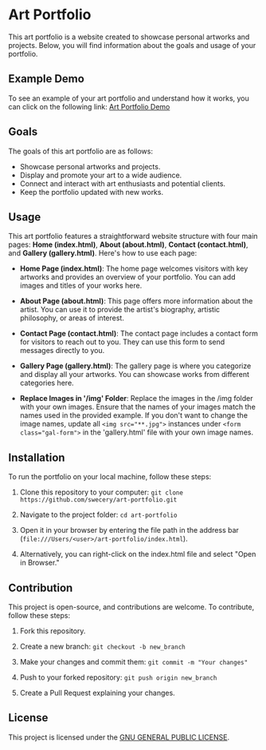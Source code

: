 # Art Portfolio

This art portfolio is a website created to showcase personal artworks and projects. Below, you will find information about the goals and usage of your portfolio.

## Example Demo
To see an example of your art portfolio and understand how it works, you can click on the following link:
[Art Portfolio Demo](https://swecery.github.io)

## Goals
The goals of this art portfolio are as follows:
- Showcase personal artworks and projects.
- Display and promote your art to a wide audience.
- Connect and interact with art enthusiasts and potential clients.
- Keep the portfolio updated with new works.

## Usage
This art portfolio features a straightforward website structure with four main pages: **Home (index.html)**, **About (about.html)**, **Contact (contact.html)**, and **Gallery (gallery.html)**. Here's how to use each page:

- **Home Page (index.html)**: The home page welcomes visitors with key artworks and provides an overview of your portfolio. You can add images and titles of your works here.

- **About Page (about.html)**: This page offers more information about the artist. You can use it to provide the artist's biography, artistic philosophy, or areas of interest.

- **Contact Page (contact.html)**: The contact page includes a contact form for visitors to reach out to you. They can use this form to send messages directly to you.

- **Gallery Page (gallery.html)**: The gallery page is where you categorize and display all your artworks. You can showcase works from different categories here.

- **Replace Images in '/img' Folder**: Replace the images in the /img folder with your own images. Ensure that the names of your images match the names used in the provided example. If you don't want to change the image names, update all `<img src="**.jpg">` instances under `<form class="gal-form">` in the 'gallery.html' file with your own image names.

## Installation
To run the portfolio on your local machine, follow these steps:

1. Clone this repository to your computer: `git clone https://github.com/swecery/art-portfolio.git`

2. Navigate to the project folder: `cd art-portfolio`

3. Open it in your browser by entering the file path in the address bar (`file:///Users/<user>/art-portfolio/index.html`).

4. Alternatively, you can right-click on the index.html file and select "Open in Browser."

## Contribution
This project is open-source, and contributions are welcome. To contribute, follow these steps:

1. Fork this repository.

2. Create a new branch: `git checkout -b new_branch`

3. Make your changes and commit them: `git commit -m "Your changes"`

4. Push to your forked repository: `git push origin new_branch`

5. Create a Pull Request explaining your changes.

## License
This project is licensed under the [GNU GENERAL PUBLIC LICENSE](LICENSE).
